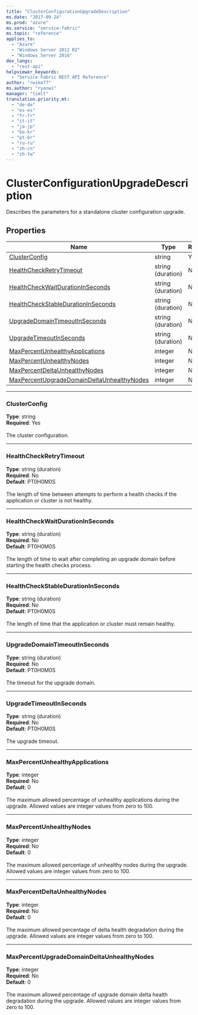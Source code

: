 ```yaml
---
title: "ClusterConfigurationUpgradeDescription"
ms.date: "2017-09-24"
ms.prod: "azure"
ms.service: "service-fabric"
ms.topic: "reference"
applies_to: 
  - "Azure"
  - "Windows Server 2012 R2"
  - "Windows Server 2016"
dev_langs: 
  - "rest-api"
helpviewer_keywords: 
  - "Service Fabric REST API Reference"
author: "rwike77"
ms.author: "ryanwi"
manager: "timlt"
translation.priority.mt: 
  - "de-de"
  - "es-es"
  - "fr-fr"
  - "it-it"
  - "ja-jp"
  - "ko-kr"
  - "pt-br"
  - "ru-ru"
  - "zh-cn"
  - "zh-tw"
---
```

# ClusterConfigurationUpgradeDescription

Describes the parameters for a standalone cluster configuration upgrade.

## Properties
| Name | Type | Required |
| --- | --- | --- |
| [ClusterConfig](#clusterconfig) | string | Yes |
| [HealthCheckRetryTimeout](#healthcheckretrytimeout) | string (duration) | No |
| [HealthCheckWaitDurationInSeconds](#healthcheckwaitdurationinseconds) | string (duration) | No |
| [HealthCheckStableDurationInSeconds](#healthcheckstabledurationinseconds) | string (duration) | No |
| [UpgradeDomainTimeoutInSeconds](#upgradedomaintimeoutinseconds) | string (duration) | No |
| [UpgradeTimeoutInSeconds](#upgradetimeoutinseconds) | string (duration) | No |
| [MaxPercentUnhealthyApplications](#maxpercentunhealthyapplications) | integer | No |
| [MaxPercentUnhealthyNodes](#maxpercentunhealthynodes) | integer | No |
| [MaxPercentDeltaUnhealthyNodes](#maxpercentdeltaunhealthynodes) | integer | No |
| [MaxPercentUpgradeDomainDeltaUnhealthyNodes](#maxpercentupgradedomaindeltaunhealthynodes) | integer | No |

____
### ClusterConfig
__Type__: string <br/>
__Required__: Yes<br/>
<br/>
The cluster configuration.

____
### HealthCheckRetryTimeout
__Type__: string (duration) <br/>
__Required__: No<br/>
__Default__: PT0H0M0S <br/>
<br/>
The length of time between attempts to perform a health checks if the application or cluster is not healthy.

____
### HealthCheckWaitDurationInSeconds
__Type__: string (duration) <br/>
__Required__: No<br/>
__Default__: PT0H0M0S <br/>
<br/>
The length of time to wait after completing an upgrade domain before starting the health checks process.

____
### HealthCheckStableDurationInSeconds
__Type__: string (duration) <br/>
__Required__: No<br/>
__Default__: PT0H0M0S <br/>
<br/>
The length of time that the application or cluster must remain healthy.

____
### UpgradeDomainTimeoutInSeconds
__Type__: string (duration) <br/>
__Required__: No<br/>
__Default__: PT0H0M0S <br/>
<br/>
The timeout for the upgrade domain.

____
### UpgradeTimeoutInSeconds
__Type__: string (duration) <br/>
__Required__: No<br/>
__Default__: PT0H0M0S <br/>
<br/>
The upgrade timeout.

____
### MaxPercentUnhealthyApplications
__Type__: integer <br/>
__Required__: No<br/>
__Default__: 0 <br/>
<br/>
The maximum allowed percentage of unhealthy applications during the upgrade. Allowed values are integer values from zero to 100.

____
### MaxPercentUnhealthyNodes
__Type__: integer <br/>
__Required__: No<br/>
__Default__: 0 <br/>
<br/>
The maximum allowed percentage of unhealthy nodes during the upgrade. Allowed values are integer values from zero to 100.

____
### MaxPercentDeltaUnhealthyNodes
__Type__: integer <br/>
__Required__: No<br/>
__Default__: 0 <br/>
<br/>
The maximum allowed percentage of delta health degradation during the upgrade. Allowed values are integer values from zero to 100.

____
### MaxPercentUpgradeDomainDeltaUnhealthyNodes
__Type__: integer <br/>
__Required__: No<br/>
__Default__: 0 <br/>
<br/>
The maximum allowed percentage of upgrade domain delta health degradation during the upgrade. Allowed values are integer values from zero to 100.
